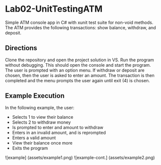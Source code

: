 # Lab02-UnitTestingATM
Simple ATM console app in C# with xunit test suite for non-void methods. The ATM provides the following transactions: show balance, withdraw, and deposit.

## Directions
Clone the repository and open the project solution in VS. Run the program without debugging. This should open the console and start the program. The user is prompted with an option menu. If withdraw or deposit are chosen, then the user is asked to enter an amount. The transaction is then completed and the menu prompts the user again until exit (4) is chosen.

## Example Execution
In the following example, the user:
* Selects 1 to view their balance
* Selects 2 to withdraw money
* Is prompted to enter and amount to withdraw
* Enters in an invalid amount, and is reprompted
* Enters a valid amount
* View their balance once more
* Exits the program

![example] (assets/example1.png)
![example-cont.] (assets/example2.png)



